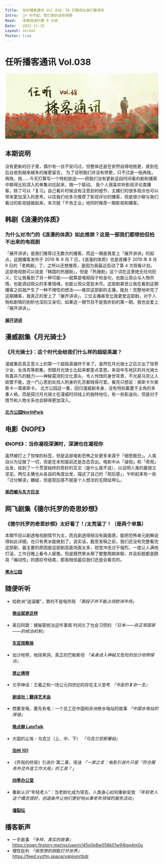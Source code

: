 ```yaml
---
Title:  任听播客通讯 Vol.038：TA 们聊得比我们看得多
Intro:  🙇‍♂️ 对不起，我们真的没有停更
Read:   本期阅读约需 9 分钟
Date:   2022-11-18
Layout: normal
Poster: true
---
```


# 任听播客通讯 Vol.038
![](./img/vol_038_small.png)

## 本期说明

没有更新的日子里，偶尔有一丝不安闪过，但整体还是在安然自得地拖更，直到在后台收到越来越多的催更留言。
为了证明我们并没有停更，只不过是一拖再拖，再拖，拖……今天打算写一个特别放送——把我们没有更新这段时间看的剧和播客中聊得比较深入的单集对应起来，搞一个联动。
我个人很喜欢听影视评论类播客，除了可以「复习」自己看片时候没有注意到的细节，主播们的很多观点也可以带来更加深入的思考。以往我们也多次推荐了影视评论的播客，但是很少聊与我们看过的影视链接起来，本次就「不务正业」地同时推荐一期影视和播客。

## 韩剧《浪漫的体质》

### 为什么对冷门的《浪漫的体质》如此推崇？这是一部我们都想拍但拍不出来的电视剧

「展开讲讲」是我们推荐过无数次的播客，而这一期是我爱上「展开讲讲」的起点，这期播客发布于 2019 年 9 月 7 日，《浪漫的体质》也是首播于 2019 年 8 月 9 日的「老韩剧」了，之所以还想推荐，是因为我最近启动了第 4 次观看计划。这部电视剧可以说是「韩国的热搜剧」，但是「热搜剧」这个词在这里绝无任何贬义，它让我看到了另一种可能——就算是堆砌段子和金句，也能让观众与人物共情，也能调动观众的多重情绪，也能让观众意犹未尽。这部剧甚至让我在看到这期播客之前就产生了一种不理性的想法——推崇这部剧的主播，能处！完整地听完了这期播客，我真正的爱上了「展开讲讲」，三位主播甚至比我更爱这部剧，对于人物和剧情的剖析也深刻又亲切，如果这一期节目不是我听到的第一期，我也会爱上「展开讲讲」。

#### [展开讲讲](http://www.ximalaya.com/album/24672021.xml)

## 漫威剧集《月光骑士》

### 《月光骑士》：这个时代会给我们什么样的超级英雄？

漫威重启真正意义上的第一个超级英雄终于来了。虽然在月光骑士之后又出了惊奇少女、女浩克等剧集，但跟月光骑士比起来都差点意思。来自中东地区的月光骑士有着非凡的魅力——神秘莫测的文化源头、令人怜惜的身世背景，不光是马克让人欲罢不能，连一门心思到处找人附身的孔苏都贱得可爱。看完只想说：奥斯卡欠奥斯卡一尊奥斯卡。
北方公园这一集，回归漫威剧本身，没有特别着墨于主角的多重人格，而是探讨月光骑士在漫威时间线上的独特地位，有一些影迷向，但是对于情节和人物关系也会聊得更加深入。

#### [北方公园NorthPark](http://rss.lizhi.fm/rss/100588506.xml)

## 电影《NOPE》

### 《NOPE》：当你凝视深渊时，深渊也在凝视你

虽然被打上了惊悚的标签，但是这部电影恐怖之处更多来源于「细思极恐」。人类自以为征服了一切，但是在未知面前还是丑态百出。电影中从「凝视」和「奇观」出发，给到了一个贯穿始终的奇妙的互文（是什么我不说），以证明人类的羸弱又坚定。两位主播也从各自的角度出发，描述了自己的「观后感」，乍听起来有一些「过分解读」嫌疑，但是观后感不就是个人想法的无限延伸么。

#### [美西螈与东方巨龙](https://anchor.fm/s/23c71f28/podcast/rss)

## 网飞剧集《德尔托罗的奇思妙想》

### 《德尔托罗的奇思妙想》太好看了！/太荒诞了！（是两个单集）

本期节目以剧透电视剧情节为主，而且剧透得相当有画面感，能把恐怖单元剧解说得如此详细，也只有黑水能做到了。说实话，截至发稿之前，我们还没有完整看完这部剧，最主要的原因是这部剧高能场面太多，视觉冲击过于强烈，一度让人满地打滚，工作日晚上看令人疲惫。但是既然黑水用了整整两期来聊，并且标题都是颇具「煽动性」的感叹号结尾，那我相信最后我们还是会看完的。

#### [黑水公园](http://www.ximalaya.com/album/3558668.xml)

## 随便听听

* 给欧洲“送温暖”，靠的不是电热毯 _「靠段子并不能占领欧洲市场」_
  #### [商业就是这样](http://www.ximalaya.com/album/46587439.xml)
* 美日同盟：被秘密统治这件事情 时间久了也会习惯的 _「日本——非正常国家——的统治机制」_
  #### [东亚观察局](https://feed.xyzfm.space/eye-on-east-asia)
* 加沙地带，地球黑洞，真正的巴勒斯坦 _「亲身进入神秘又危险的加沙地带探访」_
  #### [禁止携带](https://feed.xyzfm.space/hl9jj7gdff3q)
* 兰亭神话：王羲之和一场公元四世纪的存在主义思考 _「书圣的复杂一生」_
  #### [剧谈社｜翻译艺术品](http://www.ximalaya.com/album/43127335.xml)
* 想要发电，要先有电：一个总工在中国和非洲修水电站的故事 _「中国水电站的哭墙」_
  #### [晚点聊 LateTalk](https://feeds.fireside.fm/latetalk/rss)
* 大国的尘埃 - 乌克兰（上、中、下） _「乌克兰悲剧肇始」_
  #### [加州 101](http://rss.lizhi.fm/rss/894383.xml)
* 《开局的终局》引进片·第二章、哑谜 _「一家之言：电影引进片只是『符合服务外交外宣工作大局』的工具？」_
  #### [四季办公室](https://siji.typlog.io/feed/audio.xml)
* 重新认识“年轻老人”：当老龄化成为常态，人类身心如何重新安放 _「年轻老人这个概念很好，创造条件让他们更好地从事老年领域的服务活动」_
  #### [墙裂坛](http://www.ximalaya.com/album/39420811.xml)

## 播客新声

* 一手故事 _「多样、真实的故事」_  
  https://open.firstory.me/rss/user/cl45s0e8w056k01w94iqq4m0u
* 理性批判 _「用思想的钥匙打开世界」_  
  https://feed.xyzfm.space/vqpjjxnrtbdr
